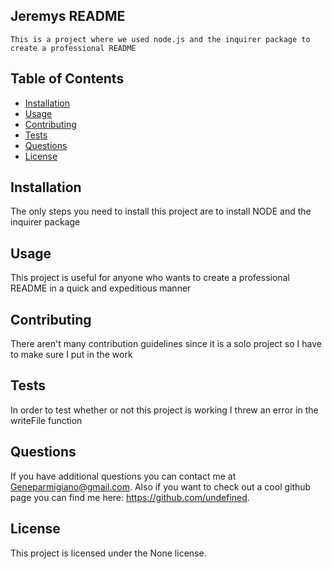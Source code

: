 ## Jeremys README


    This is a project where we used node.js and the inquirer package to create a professional README

## Table of Contents 
- [Installation](#installation)
- [Usage](#usage)
- [Contributing](#contributing)
- [Tests](#tests)
- [Questions](#questions)
- [License](#license)


## Installation

The only steps you need to install this project are to install NODE and the inquirer package 

## Usage

This project is useful for anyone who wants to create a professional README in a quick and expeditious manner 

## Contributing

There aren't many contribution guidelines since it is a solo project so I have to make sure I put in the work

## Tests

In order to test whether or not this project is working I threw an error in the writeFile function

## Questions

If you have additional questions you can contact me at Geneparmigiano@gmail.com. Also if you want to check out a cool github page you can find me here: https://github.com/undefined.

## License

This project is licensed under the None license.